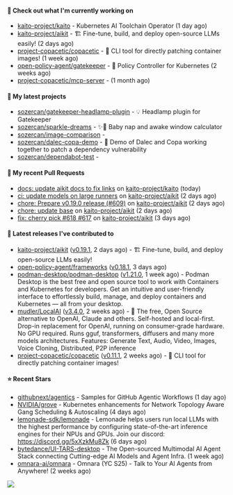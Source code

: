 #### 👷 Check out what I'm currently working on

- [kaito-project/kaito](https://github.com/kaito-project/kaito) - Kubernetes AI Toolchain Operator (1 day ago)
- [kaito-project/aikit](https://github.com/kaito-project/aikit) - 🏗️ Fine-tune, build, and deploy open-source LLMs easily! (2 days ago)
- [project-copacetic/copacetic](https://github.com/project-copacetic/copacetic) - 🧵 CLI tool for directly patching container images! (1 week ago)
- [open-policy-agent/gatekeeper](https://github.com/open-policy-agent/gatekeeper) - 🐊 Policy Controller for Kubernetes (2 weeks ago)
- [project-copacetic/mcp-server](https://github.com/project-copacetic/mcp-server) -  (1 month ago)

#### 🌱 My latest projects

- [sozercan/gatekeeper-headlamp-plugin](https://github.com/sozercan/gatekeeper-headlamp-plugin) - 💡 Headlamp plugin for Gatekeeper
- [sozercan/sparkle-dreams](https://github.com/sozercan/sparkle-dreams) - ✨🌙 Baby nap and awake window calculator
- [sozercan/image-comparison](https://github.com/sozercan/image-comparison) - 
- [sozercan/dalec-copa-demo](https://github.com/sozercan/dalec-copa-demo) - 🤝 Demo of Dalec and Copa working together to patch a dependency vulnerability
- [sozercan/dependabot-test](https://github.com/sozercan/dependabot-test) - 

#### 🔨 My recent Pull Requests

- [docs: update aikit docs to fix links](https://github.com/kaito-project/kaito/pull/1445) on [kaito-project/kaito](https://github.com/kaito-project/kaito) (today)
- [ci: update models on large runners](https://github.com/kaito-project/aikit/pull/626) on [kaito-project/aikit](https://github.com/kaito-project/aikit) (2 days ago)
- [chore: Prepare v0.19.0 release (#609)](https://github.com/kaito-project/aikit/pull/624) on [kaito-project/aikit](https://github.com/kaito-project/aikit) (2 days ago)
- [chore: update base](https://github.com/kaito-project/aikit/pull/622) on [kaito-project/aikit](https://github.com/kaito-project/aikit) (2 days ago)
- [fix: cherry pick #618 #617](https://github.com/kaito-project/aikit/pull/620) on [kaito-project/aikit](https://github.com/kaito-project/aikit) (3 days ago)

#### 🚀 Latest releases I've contributed to

- [kaito-project/aikit](https://github.com/kaito-project/aikit) ([v0.19.1](https://github.com/kaito-project/aikit/releases/tag/v0.19.1), 2 days ago) - 🏗️ Fine-tune, build, and deploy open-source LLMs easily!
- [open-policy-agent/frameworks](https://github.com/open-policy-agent/frameworks) ([v0.18.1](https://github.com/open-policy-agent/frameworks/releases/tag/v0.18.1), 3 days ago)
- [podman-desktop/podman-desktop](https://github.com/podman-desktop/podman-desktop) ([v1.21.0](https://github.com/podman-desktop/podman-desktop/releases/tag/v1.21.0), 1 week ago) - Podman Desktop is the best free and open source tool to work with Containers and Kubernetes for developers. Get an intuitive and user-friendly interface to effortlessly build, manage, and deploy containers and Kubernetes — all from your desktop.
- [mudler/LocalAI](https://github.com/mudler/LocalAI) ([v3.4.0](https://github.com/mudler/LocalAI/releases/tag/v3.4.0), 2 weeks ago) - :robot: The free, Open Source alternative to OpenAI, Claude and others. Self-hosted and local-first. Drop-in replacement for OpenAI,  running on consumer-grade hardware. No GPU required. Runs gguf, transformers, diffusers and many more models architectures. Features: Generate Text, Audio, Video, Images, Voice Cloning, Distributed, P2P inference
- [project-copacetic/copacetic](https://github.com/project-copacetic/copacetic) ([v0.11.1](https://github.com/project-copacetic/copacetic/releases/tag/v0.11.1), 2 weeks ago) - 🧵 CLI tool for directly patching container images!

#### ⭐ Recent Stars

- [githubnext/agentics](https://github.com/githubnext/agentics) - Samples for GitHub Agentic Workflows (1 day ago)
- [NVIDIA/grove](https://github.com/NVIDIA/grove) - Kubernetes enhancements for Network Topology Aware Gang Scheduling &amp; Autoscaling (4 days ago)
- [lemonade-sdk/lemonade](https://github.com/lemonade-sdk/lemonade) - Lemonade helps users run local LLMs with the highest performance by configuring state-of-the-art inference engines for their NPUs and GPUs. Join our discord: https://discord.gg/5xXzkMu8Zk (6 days ago)
- [bytedance/UI-TARS-desktop](https://github.com/bytedance/UI-TARS-desktop) - The Open-sourced Multimodal AI Agent Stack connecting Cutting-edge AI Models and Agent Infra. (1 week ago)
- [omnara-ai/omnara](https://github.com/omnara-ai/omnara) - Omnara (YC S25) - Talk to Your AI Agents from Anywhere! (2 weeks ago)

![](https://github-readme-stats.vercel.app/api?username=sozercan&theme=vision-friendly-dark&hide_border=false&include_all_commits=true&count_private=true)
